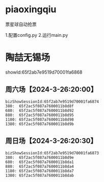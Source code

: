 # piaoxingqiu
票星球自动抢票

1.配置config.py
2.运行main.py


# 陶喆无锡场
showId:65f2ab7e9519d70001fa6868
## 周六场【2024-3-26:20:00】
```
bizShowSessionId:65f2ab7e9519d70001fa6874
380:  65f2ac5f087a7600011b8d8f
680:  65f2ac5f087a7600011b8d92
880:  65f2ac5f087a7600011b8d95
1180: 65f2ac5f087a7600011b8d98
1380: 65f2ac5f087a7600011b8d9b
```
## 周日场【2024-3-26:20:30】
```
bizShowSessionId:65f2ab7e9519d70001fa6873
380:  65f2ac5f087a7600011b8d9e
680:  65f2ac5f087a7600011b8da1
880:  65f2ac5f087a7600011b8da4
1180: 65f2ac5f087a7600011b8da7
1380: 65f2ac5f087a7600011b8dab
```
